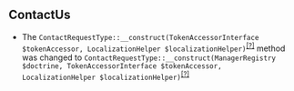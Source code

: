 ContactUs
---------
* The `ContactRequestType::__construct(TokenAccessorInterface $tokenAccessor, LocalizationHelper $localizationHelper)`<sup>[[?]](https://github.com/oroinc/orocommerce-orocrm/tree/5.0.0-alpha.2/src/Oro/Bridge/ContactUs/Form/Type/ContactRequestType.php#L34 "Oro\Bridge\ContactUs\Form\Type\ContactRequestType")</sup> method was changed to `ContactRequestType::__construct(ManagerRegistry $doctrine, TokenAccessorInterface $tokenAccessor, LocalizationHelper $localizationHelper)`<sup>[[?]](https://github.com/oroinc/orocommerce-orocrm/tree/5.1.0-beta.1/src/Oro/Bridge/ContactUs/Form/Type/ContactRequestType.php#L35 "Oro\Bridge\ContactUs\Form\Type\ContactRequestType")</sup>
